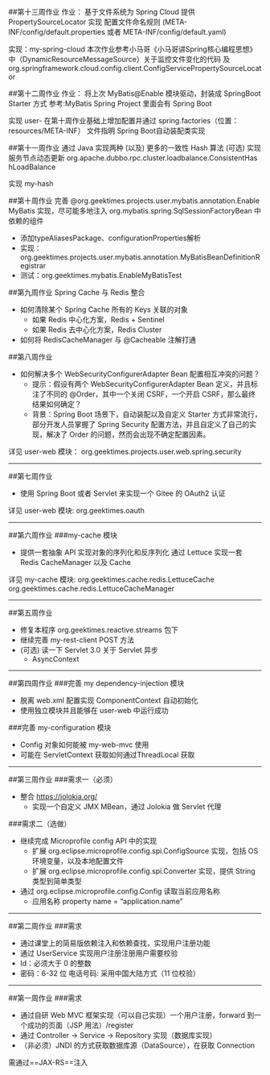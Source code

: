 ##第十三周作业
作业：
基于文件系统为 Spring Cloud 提供 PropertySourceLocator 实现
配置文件命名规则 (META-INF/config/default.properties 或者 META-INF/config/default.yaml)

实现：my-spring-cloud
本次作业参考小马哥《小马哥讲Spring核心编程思想》中（DynamicResourceMessageSource）关于监控文件变化的代码
及 org.springframework.cloud.config.client.ConfigServicePropertySourceLocator


##第十二周作业
作业：
将上次 MyBatis@Enable 模块驱动，封装成 SpringBoot Starter 方式
参考:MyBatis Spring Project 里面会有 Spring Boot 

实现 user-
在第十周作业基础上增加配置并通过 spring.factories（位置：resources/META-INF） 文件指明 Spring Boot自动装配类实现


##第十一周作业
通过 Java 实现两种 (以及) 更多的一致性 Hash 算法 (可选) 实现服务节点动态更新
org.apache.dubbo.rpc.cluster.loadbalance.ConsistentHas hLoadBalance

实现 my-hash

##第十周作业
完善
@org.geektimes.projects.user.mybatis.annotation.Enable MyBatis 实现，尽可能多地注入 org.mybatis.spring.SqlSessionFactoryBean 中依赖的组件


- 添加typeAliasesPackage、configurationProperties解析
- 实现：org.geektimes.projects.user.mybatis.annotation.MyBatisBeanDefinitionRegistrar
- 测试：org.geektimes.mybatis.EnableMyBatisTest


##第九周作业
Spring Cache 与 Redis 整合
- 如何清除某个 Spring Cache 所有的 Keys 关联的对象
    - 如果 Redis 中心化方案，Redis + Sentinel
    - 如果 Redis 去中心化方案，Redis Cluster
- 如何将 RedisCacheManager 与 @Cacheable 注解打通




##第八周作业
- 如何解决多个 WebSecurityConfigurerAdapter Bean 配置相互冲突的问题？  
    - 提示：假设有两个 WebSecurityConfigurerAdapter Bean 定义，并且标注了不同的 @Order，其中一个关闭 CSRF，一个开启 CSRF，那么最终结果如何确定？
    - 背景：Spring Boot 场景下，自动装配以及自定义 Starter 方式非常流行，部分开发人员掌握了 Spring Security 配置方法，并且自定义了自己的实现，解决了 Order 的问题，然而会出现不确定配置因素。
  
详见 user-web 模块：
org.geektimes.projects.user.web.spring.security

---
##第七周作业
-  使用 Spring Boot 或者 Servlet 来实现一个 Gitee 的 OAuth2 认证

详见 user-web 模块:
org.geektimes.oauth

---
##第六周作业
###my-cache 模块
-  提供一套抽象 API 实现对象的序列化和反序列化 通过 Lettuce 实现一套 Redis CacheManager 以及 Cache

详见 my-cache 模块:
org.geektimes.cache.redis.LettuceCache
org.geektimes.cache.redis.LettuceCacheManager


---
##第五周作业
- 修复本程序 org.geektimes.reactive.streams 包下
- 继续完善 my-rest-client POST 方法
- (可选) 读一下 Servlet 3.0 关于 Servlet 异步 
	- AsyncContext

---

##第四周作业
###完善 my dependency-injection 模块
- 脱离 web.xml 配置实现 ComponentContext 自动初始化
- 使用独立模块并且能够在 user-web 中运行成功

###完善 my-configuration 模块
- Config 对象如何能被 my-web-mvc 使用
- 可能在 ServletContext 获取如何通过ThreadLocal 获取

---

##第三周作业
###需求一（必须）
- 整合 https://jolokia.org/
	- 实现一个自定义 JMX MBean，通过 Jolokia 做 Servlet 代理

###需求二（选做）
- 继续完成 Microprofile config API 中的实现
	- 扩展 org.eclipse.microprofile.config.spi.ConfigSource 实现，包括 OS 环境变量，以及本地配置文件
	- 扩展 org.eclipse.microprofile.config.spi.Converter 实现，提供 String 类型到简单类型
- 	通过 org.eclipse.microprofile.config.Config 读取当前应用名称
	- 应用名称 property name = “application.name”

---

##第二周作业
###需求
- 通过课堂上的简易版依赖注入和依赖查找，实现用户注册功能
- 通过 UserService 实现用户注册注册用户需要校验
- Id：必须大于 0 的整数
- 密码：6-32 位 电话号码: 采用中国大陆方式（11 位校验）

---

##第一周作业
###需求
- 通过自研 Web MVC 框架实现（可以自己实现）一个用户注册，forward 到一个成功的页面（JSP 用法）/register
- 通过 Controller -> Service -> Repository 实现（数据库实现）
- （非必须）JNDI 的方式获取数据库源（DataSource），在获取 Connection

需通过==JAX-RS==注入


